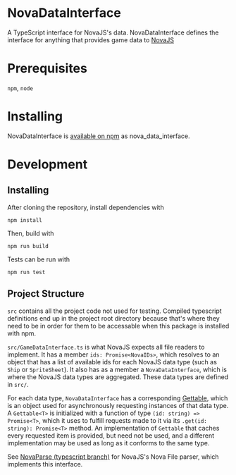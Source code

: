 # NovaDataInterface
A TypeScript interface for NovaJS's data. NovaDataInterface defines the interface 
for anything that provides game data to [NovaJS](https://github.com/mattsoulanille/NovaJS)

# Prerequisites
`npm`, `node`

# Installing
NovaDataInterface is [available on npm](https://www.npmjs.com/package/nova_data_interface?activeTab=versions) as nova_data_interface.

# Development
## Installing
  After cloning the repository, install dependencies with 
  
  ```npm install```
  
  Then, build with
  
  ```npm run build```
  
  Tests can be run with

  ```npm run test```

## Project Structure
  `src` contains all the project code not used for testing. Compiled typescript definitions end up in the project root directory because that's where they need to be in 
  order for them to be accessable when this package is installed with npm.
  
  `src/GameDataInterface.ts` is what NovaJS expects all file readers to implement. It has a member 
  `ids: Promise<NovaIDs>`, which resolves to an object that has a list of available ids for each NovaJS data type
  (such as `Ship` or `SpriteSheet`). It also has as a member a `NovaDataInterface`,
  which is where the NovaJS data types are aggregated. These data types are defined in `src/`.
  
  For each data type, `NovaDataInterface` has a corresponding [Gettable](https://github.com/mattsoulanille/NovaDataInterface/blob/master/src/Gettable.ts), 
  which is an object used for asynchronously requesting instances of that data type. A `Gettable<T>` is initialized with a
  function of type `(id: string) => Promise<T>`, which it uses to fulfill requests made to it via its `.get(id: string): Promise<T>`
  method. An implementation of `Gettable` that caches every requested item is provided, but need not be used, and a different
  implementation may be used as long as it conforms to the same type.
  
  See [NovaParse (typescript branch)](https://github.com/mattsoulanille/NovaParse/tree/typescript) for NovaJS's
  Nova File parser, which implements this interface.
  
  
  
  
  
